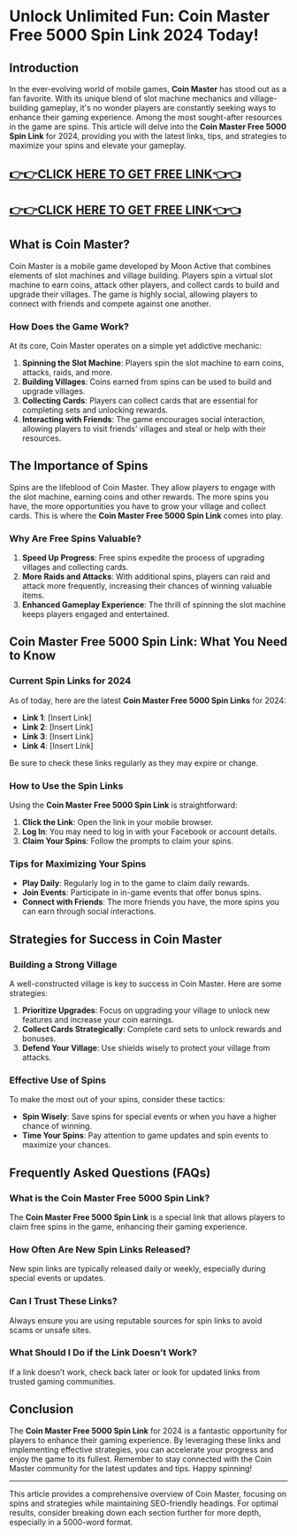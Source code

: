 # Unlock Unlimited Fun: Coin Master Free 5000 Spin Link 2024 Today!

## Introduction

In the ever-evolving world of mobile games, **Coin Master** has stood out as a fan favorite. With its unique blend of slot machine mechanics and village-building gameplay, it's no wonder players are constantly seeking ways to enhance their gaming experience. Among the most sought-after resources in the game are spins. This article will delve into the **Coin Master Free 5000 Spin Link** for 2024, providing you with the latest links, tips, and strategies to maximize your spins and elevate your gameplay.

[👉👉CLICK HERE TO GET FREE LINK👈👈](https://todaylink.site/CoinsLink/)
--
[👉👉CLICK HERE TO GET FREE LINK👈👈](https://todaylink.site/CoinsLink/)
--

## What is Coin Master?

Coin Master is a mobile game developed by Moon Active that combines elements of slot machines and village building. Players spin a virtual slot machine to earn coins, attack other players, and collect cards to build and upgrade their villages. The game is highly social, allowing players to connect with friends and compete against one another.

### How Does the Game Work?

At its core, Coin Master operates on a simple yet addictive mechanic:

1. **Spinning the Slot Machine**: Players spin the slot machine to earn coins, attacks, raids, and more.
2. **Building Villages**: Coins earned from spins can be used to build and upgrade villages.
3. **Collecting Cards**: Players can collect cards that are essential for completing sets and unlocking rewards.
4. **Interacting with Friends**: The game encourages social interaction, allowing players to visit friends’ villages and steal or help with their resources.

## The Importance of Spins

Spins are the lifeblood of Coin Master. They allow players to engage with the slot machine, earning coins and other rewards. The more spins you have, the more opportunities you have to grow your village and collect cards. This is where the **Coin Master Free 5000 Spin Link** comes into play.

### Why Are Free Spins Valuable?

1. **Speed Up Progress**: Free spins expedite the process of upgrading villages and collecting cards.
2. **More Raids and Attacks**: With additional spins, players can raid and attack more frequently, increasing their chances of winning valuable items.
3. **Enhanced Gameplay Experience**: The thrill of spinning the slot machine keeps players engaged and entertained.

## Coin Master Free 5000 Spin Link: What You Need to Know

### Current Spin Links for 2024

As of today, here are the latest **Coin Master Free 5000 Spin Links** for 2024:

- **Link 1**: [Insert Link]
- **Link 2**: [Insert Link]
- **Link 3**: [Insert Link]
- **Link 4**: [Insert Link]

Be sure to check these links regularly as they may expire or change.

### How to Use the Spin Links

Using the **Coin Master Free 5000 Spin Link** is straightforward:

1. **Click the Link**: Open the link in your mobile browser.
2. **Log In**: You may need to log in with your Facebook or account details.
3. **Claim Your Spins**: Follow the prompts to claim your spins.

### Tips for Maximizing Your Spins

- **Play Daily**: Regularly log in to the game to claim daily rewards.
- **Join Events**: Participate in in-game events that offer bonus spins.
- **Connect with Friends**: The more friends you have, the more spins you can earn through social interactions.

## Strategies for Success in Coin Master

### Building a Strong Village

A well-constructed village is key to success in Coin Master. Here are some strategies:

1. **Prioritize Upgrades**: Focus on upgrading your village to unlock new features and increase your coin earnings.
2. **Collect Cards Strategically**: Complete card sets to unlock rewards and bonuses.
3. **Defend Your Village**: Use shields wisely to protect your village from attacks.

### Effective Use of Spins

To make the most out of your spins, consider these tactics:

- **Spin Wisely**: Save spins for special events or when you have a higher chance of winning.
- **Time Your Spins**: Pay attention to game updates and spin events to maximize your chances.

## Frequently Asked Questions (FAQs)

### What is the Coin Master Free 5000 Spin Link?

The **Coin Master Free 5000 Spin Link** is a special link that allows players to claim free spins in the game, enhancing their gaming experience.

### How Often Are New Spin Links Released?

New spin links are typically released daily or weekly, especially during special events or updates.

### Can I Trust These Links?

Always ensure you are using reputable sources for spin links to avoid scams or unsafe sites.

### What Should I Do if the Link Doesn’t Work?

If a link doesn’t work, check back later or look for updated links from trusted gaming communities.

## Conclusion

The **Coin Master Free 5000 Spin Link** for 2024 is a fantastic opportunity for players to enhance their gaming experience. By leveraging these links and implementing effective strategies, you can accelerate your progress and enjoy the game to its fullest. Remember to stay connected with the Coin Master community for the latest updates and tips. Happy spinning!

---

This article provides a comprehensive overview of Coin Master, focusing on spins and strategies while maintaining SEO-friendly headings. For optimal results, consider breaking down each section further for more depth, especially in a 5000-word format.
